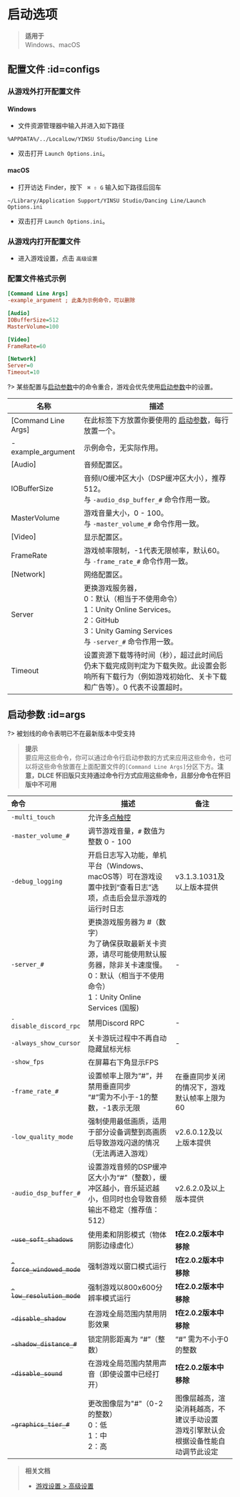 # 启动选项

> **适用于**<br>Windows、macOS

## 配置文件 :id=configs

### 从游戏外打开配置文件

<!-- tabs:start -->

#### **Windows**
- 文件资源管理器中输入并进入如下路径

```directory
%APPDATA%/../LocalLow/YINSU Studio/Dancing Line
```
- 双击打开 `Launch Options.ini`。

#### **macOS**
- 打开访达 Finder，按下 ` ⌘ ⇧ G` 输入如下路径后回车

```directory
~/Library/Application Support/YINSU Studio/Dancing Line/Launch Options.ini
```
- 双击打开 `Launch Options.ini`。

<!-- tabs:end -->

### 从游戏内打开配置文件
- 进入游戏设置，点击 `高级设置`

### 配置文件格式示例

```ini
[Command Line Args]
-example_argument ; 此条为示例命令，可以删除

[Audio]
IOBufferSize=512
MasterVolume=100

[Video]
FrameRate=60

[Network]
Server=0
Timeout=10
```
?> 某些配置与[启动参数](#args)中的命令重合，游戏会优先使用[启动参数](#args)中的设置。

| 名称                  | 描述                                                                                                                          |
|---------------------|-----------------------------------------------------------------------------------------------------------------------------|
| [Command Line Args] | 在此标签下方放置你要使用的 [启动参数](#args)，每行放置一个。                                                                                         |
| -example_argument   | 示例命令，无实际作用。                                                                                                                 |
| [Audio]             | 音频配置区。                                                                                                                      |
| IOBufferSize        | 音频I/O缓冲区大小（DSP缓冲区大小），推荐512。<br/>与 `-audio_dsp_buffer_#` 命令作用一致。                                                             |
| MasterVolume        | 游戏音量大小，0 - 100。<br/>与 `-master_volume_#` 命令作用一致。                                                                            |
| [Video]             | 显示配置区。                                                                                                                      |
| FrameRate           | 游戏帧率限制，-1代表无限帧率，默认60。<br/>与 `-frame_rate_#` 命令作用一致。                                                                         |
| [Network]           | 网络配置区。                                                                                                                      |
| Server              | 更换游戏服务器，<br/>0：默认（相当于不使用命令）<br/>1：Unity Online Services。<br/>2：GitHub<br/>3：Unity Gaming Services<br/>与 `-server_#` 命令作用一致。 |
| Timeout             | 设置资源下载等待时间（秒），超过此时间后仍未下载完成则判定为下载失败。此设置会影响所有下载行为（例如游戏初始化、关卡下载和广告等）。0 代表不设置超时。                                                |


## 启动参数 :id=args

?> 被划线的命令表明已不在最新版本中受支持

> **提示**<br>
> 要应用这些命令，你可以通过命令行启动参数的方式来应用这些命令，也可以将这些命令放置在上面配置文件的`[Command Line Args]`分区下方。**注意，DLCE 怀旧版只支持通过命令行方式应用这些命令，且部分命令在怀旧版中不可用**

| 命令                         | 描述                                                                                                       | 备注                                             |
|:---------------------------|----------------------------------------------------------------------------------------------------------|------------------------------------------------|
| `-multi_touch`             | 允许[多点触控](/dlce/game-settings.md#MultiTouch)                                                              |
| `-master_volume_#`         | 调节游戏音量，`#` 数值为整数 0 - 100                                                                                 |
| `-debug_logging`           | 开启日志写入功能，单机平台（Windows、macOS等）可在游戏设置中找到“查看日志”选项，点击后会显示游戏的运行时日志                                            | v3.1.3.1031及以上版本提供                             |
| `-server_#`                | 更换游戏服务器为 #（数字）<br/>为了确保获取最新关卡资源，请尽可能使用默认服务器，除非关卡速度慢。<br/>0：默认（相当于不使用命令）<br/>1：Unity Online Services (国服) | -                                              |
| `-disable_discord_rpc`     | 禁用Discord RPC                                                                                            | -                                              |
| `-always_show_cursor`      | 关卡游玩过程中不再自动隐藏鼠标光标                                                                                        | -                                              |
| `-show_fps`                | 在屏幕右下角显示FPS                                                                                              |                                                |
| `-frame_rate_#`            | 设置帧率上限为“#”，并禁用垂直同步<br />“#”需为不小于-1的整数，-1表示无限                                                             | 在垂直同步关闭的情况下，游戏默认帧率上限为60                        |
| `-low_quality_mode`        | 强制使用最低画质，适用于部分设备调整到高画质后导致游戏闪退的情况（无法再进入游戏）                                                                | v2.6.0.12及以上版本提供                               |
| `-audio_dsp_buffer_#`      | 设置游戏音频的DSP缓冲区大小为“#”（整数），缓冲区越小，音乐延迟越小，但同时也会导致音频输出不稳定（推荐值：512）                                             | v2.6.2.0及以上版本提供                                |
| ~~`-use_soft_shadows`~~    | 使用柔和阴影模式（物体阴影边缘虚化）                                                                                       | **❗在2.0.2版本中移除**                               |
| ~~`-force_windowed_mode`~~ | 强制游戏以窗口模式运行                                                                                              | **❗在2.0.2版本中移除**                               |
| ~~`-low_resolution_mode`~~ | 强制游戏以800x600分辨率模式运行                                                                                      | **❗在2.0.2版本中移除**                               |
| ~~`-disable_shadow`~~      | 在游戏全局范围内禁用阴影效果                                                                                           | **❗在2.0.2版本中移除**                               |
| ~~`-shadow_distance_#`~~   | 锁定阴影距离为 “#”（整数）                                                                                          | “#” 需为不小于0的整数                                  |
| ~~`-disable_sound`~~       | 在游戏全局范围内禁用声音（即使设置中已经打开）                                                                                  | **❗在2.0.2版本中移除**                               |
| ~~`-graphics_tier_#`~~     | 更改图像层为"#"（0-2的整数）<br />0：低<br />1：中<br />2：高                                                             | 图像层越高，渲染消耗越高，不建议手动设置<br />游戏引擎默认会根据设备性能自动调节此设定 |

<blockquote>

**相关文档**
- [游戏设置 > 高级设置](/dlce/game-settings.md#advanced-settings)

</blockquote>